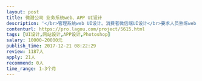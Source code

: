 ```yaml
---                
layout: post       
title: 微潜公司 业务系统web、APP UI设计           
description: '</br>管理系统web UI设计。消费者微信端UI设计</br>要求人员熟练web UI设计，有APP UI技能更佳（长期合作） </br>能做UI规范、尺规设计，有多年的web UI经验，能快速出图 </br>希望有较充裕时间</br>'     
contenturl: https://pro.lagou.com/project/5615.html      
tags: [UI设计,网站设计,APP设计,Photoshop]            
salary: 10000-20000元          
publish_time: 2017-12-21 08:22:29         
review: 1187人                   
apply: 21人                   
recommend: 0人                   
time_range: 1-3个月              
---                 
```

